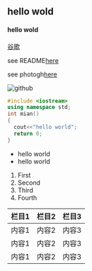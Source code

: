 ## hello wold

#### hello wold

[谷歌](http://www.google.com/)

see README[here](./README.md)

see photogh[here](./58031639_p0.jpg)

![github](https://img1.baidu.com/it/u=4253182154,1533149835&fm=26&fmt=auto&gp=0.jpg)

```c++
#include <iostream>
using namespace std;
int mian()
{
  cout<<"hello world";
  return 0;
}
```
* hello world
* hello world
1. First 
2. Second 
3. Third 
4. Fourth 

|栏目1|栏目2|栏目3|
-:|:-:|:-
|内容1|内容2|内容3|
|内容1|内容2|内容3|
|内容1|内容2|内容3|
